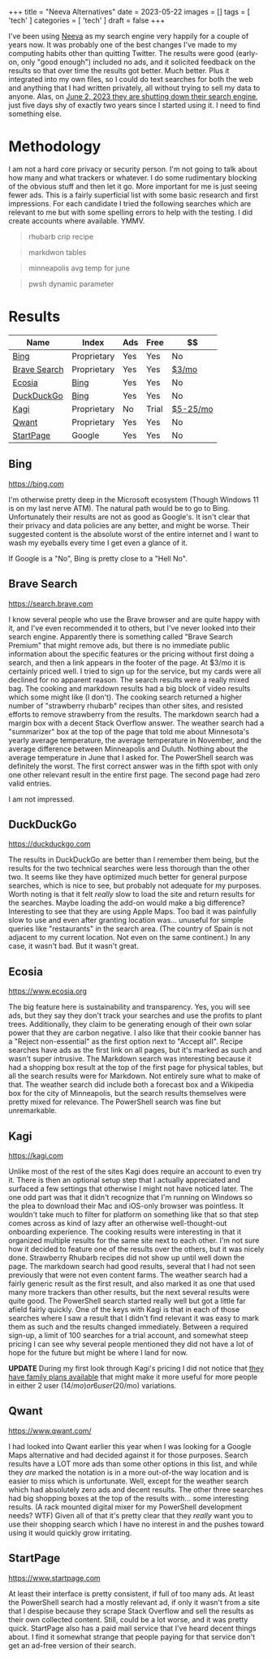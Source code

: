 +++
title = "Neeva Alternatives"
date = 2023-05-22
images = []
tags = [ 'tech' ]
categories = [ 'tech' ]
draft = false
+++

I've been using [Neeva](https://neeva.com) as my search engine very happily for a couple of years now. It was probably one of the best changes I've made to my computing habits other than quitting Twitter. The results were good (early-on, only "good enough") included no ads, and it solicited feedback on the results so that over time the results got better. Much better. Plus it integrated into my own files, so I could do text searches for both the web and anything that I had written privately, all without trying to sell my data to anyone. Alas, on [June 2, 2023 they are shutting down their search engine](https://neeva.com/blog/may-announcement), just five days shy of exactly two years since I started using it. I need to find something else.

# Methodology
I am not a hard core privacy or security person. I'm not going to talk about how many and what trackers or whatever. I do some rudimentary blocking of the obvious stuff and then let it go. More important for me is just seeing fewer ads. This is a fairly superficial list with some basic research and first impressions. For each candidate I tried the following searches which are relevant to me but with some spelling errors to help with the testing. I did create accounts where available. YMMV.

> rhubarb crip recipe

> markdwon tables

> minneapolis avg temp for june

> pwsh dynamic parameter

# Results

| Name | Index | Ads | Free | $$ |
| --- | --- | --- | --- | --- |
| [Bing](#bing) | Proprietary | Yes | Yes | No |
| [Brave Search](#brave-search) | Proprietary | Yes | Yes | [$3/mo](https://account.brave.com/?intent=checkout&product=search) |
| [Ecosia](#ecosia) | [Bing](https://www.ethicalconsumer.org/technology/how-ethical-search-engine-ecosia) | Yes | Yes | No |
| [DuckDuckGo](#duckduckgo) | [Bing](https://help.duckduckgo.com/duckduckgo-help-pages/results/sources/) | Yes | Yes | No |
| [Kagi](#kagi) | Proprietary | No | Trial | [$5-25/mo](https://kagi.com/pricing) |
| [Qwant](#qwant) | Proprietary | Yes | Yes | No |
| [StartPage](#startpage) | Google | Yes | Yes | No |

## Bing
https://bing.com

I'm otherwise pretty deep in the Microsoft ecosystem (Though Windows 11 is on my last nerve ATM). The natural path would be to go to Bing. Unfortunately their results are not as good as Google's. It isn't clear that their privacy and data policies are any better, and might be worse. Their suggested content is the absolute worst of the entire internet and I want to wash my eyeballs every time I get even a glance of it.

If Google is a "No", Bing is pretty close to a "Hell No".

## Brave Search
https://search.brave.com

I know several people who use the Brave browser and are quite happy with it, and I've even recommended it to others, but I've never looked into their search engine. Apparently there is something called "Brave Search Premium" that might remove ads, but there is no immediate public information about the specific features or the pricing without first doing a search, and then a link appears in the footer of the page. At $3/mo it is certainly priced well. I tried to sign up for the service, but my cards were all declined for no apparent reason. The search results were a really mixed bag. The cooking and markdown results had a big block of video results which some might like (I don't). The cooking search returned a higher number of "strawberry rhubarb" recipes than other sites, and resisted efforts to remove strawberry from the results. The markdown search had a margin box with a decent Stack Overflow answer. The weather search had a "summarizer" box at the top of the page that told me about Minnesota's yearly average temperature, the average temperature in November, and the average difference between Minneapolis and Duluth. Nothing about the average temperature in June that I asked for. The PowerShell search was definitely the worst. The first correct answer was in the fifth spot with only one other relevant result in the entire first page. The second page had zero valid entries.

I am not impressed.

## DuckDuckGo
https://duckduckgo.com

The results in DuckDuckGo are better than I remember them being, but the results for the two technical searches were less thorough than the other two. It seems like they have optimized much better for general purpose searches, which is nice to see, but probably not adequate for my purposes. Worth noting is that it felt _really_ slow to load the site and return results for the searches. Maybe loading the add-on would make a big difference? Interesting to see that they are using Apple Maps. Too bad it was painfully slow to use and even after granting location was... unuseful for simple queries like "restaurants" in the search area. (The country of Spain is not adjacent to my current location. Not even on the same continent.) In any case, it wasn't bad. But it wasn't great.

## Ecosia
https://www.ecosia.org

The big feature here is sustainability and transparency. Yes, you will see ads, but they say they don't track your searches and use the profits to plant trees. Additionally, they claim to be generating enough of their own solar power that they are carbon negative. I also like that their cookie banner has a "Reject non-essential" as the first option next to "Accept all". Recipe searches have ads as the first link on all pages, but it's marked as such and wasn't super intrusive. The Markdown search was interesting because it had a shopping box result at the top of the first page for physical tables, but all the search results were for Markdown. Not entirely sure what to make of that. The weather search did include both a forecast box and a Wikipedia box for the city of Minneapolis, but the search results themselves were pretty mixed for relevance. The PowerShell search was fine but unremarkable.

## Kagi
https://kagi.com

Unlike most of the rest of the sites Kagi does require an account to even try it. There is then an optional setup step that I actually appreciated and surfaced a few settings that otherwise I might not have noticed later. The one odd part was that it didn't recognize that I'm running on Windows so the plea to download their Mac and iOS-only browser was pointless. It wouldn't take much to filter for platform on something like that so that step comes across as kind of lazy after an otherwise well-thought-out onboarding experience. The cooking results were interesting in that it organized multiple results for the same site next to each other. I'm not sure how it decided to feature one of the results over the others, but it was nicely done. Strawberry Rhubarb recipes did not show up until well down the page. The markdown search had good results, several that I had not seen previously that were not even content farms. The weather search had a fairly generic result as the first result, and also marked it as one that used many more trackers than other results, but the next several results were quite good. The PowerShell search started really well but got a little far afield fairly quickly. One of the keys with Kagi is that in each of those searches where I saw a result that I didn't find relevant it was easy to mark them as such and the results changed immediately. Between a required sign-up, a limit of 100 searches for a trial account, and somewhat steep pricing I can see why several people mentioned they did not have a lot of hope for the future but might be where I land for now.

**UPDATE** During my first look through Kagi's pricing I did not notice that [they have family plans available](https://kagi.com/pricing?plan=family) that might make it more useful for more people in either 2 user ($14/mo) or 6 user ($20/mo) variations.

## Qwant
https://www.qwant.com/

I had looked into Qwant earlier this year when I was looking for a Google Maps alternative and had decided against it for those purposes. Search results have a LOT more ads than some other options in this list, and while they _are_ marked the notation is in a more out-of-the way location and is easier to miss which is unfortunate. Well, except for the weather search which had absolutely zero ads and decent results. The other three searches had big shopping boxes at the top of the results with... some interesting results. (A rack mounted digital mixer for my PowerShell development needs? WTF) Given all of that it's pretty clear that they _really_ want you to use their shopping search which I have no interest in and the pushes toward using it would quickly grow irritating.

## StartPage
https://www.startpage.com

At least their interface is pretty consistent, if full of too many ads. At least the PowerShell search had a mostly relevant ad, if only it wasn't from a site that I despise because they scrape Stack Overflow and sell the results as their own collected content. Still, could be a lot worse, and it was pretty quick. StartPage also has a paid mail service that I've heard decent things about. I find it somewhat strange that people paying for that service don't get an ad-free version of their search.

